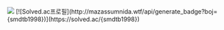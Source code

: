 <img src="https://capsule-render.vercel.app/api?type=soft&color=auto&height=300&section=header&text=smdtb&animation=fadeIn&fontSize=90" />
[![Solved.ac프로필](http://mazassumnida.wtf/api/generate_badge?boj={smdtb1998})](https://solved.ac/{smdtb1998})
<!--
**smdtb/smdtb** is a ✨ _special_ ✨ repository because its `README.md` (this file) appears on your GitHub profile.

Here are some ideas to get you started:

- 🔭 I’m currently working on ...
- 🌱 I’m currently learning ...
- 👯 I’m looking to collaborate on ...
- 🤔 I’m looking for help with ...
- 💬 Ask me about ...
- 📫 How to reach me: ...
- 😄 Pronouns: ...
- ⚡ Fun fact: ...
-->
